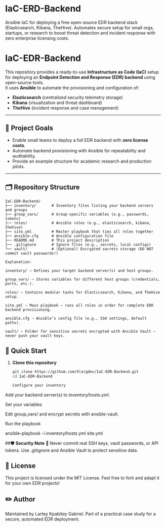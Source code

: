 # IaC-ERD-Backend
Ansible IaC for deploying a free open-source EDR backend stack (Elasticsearch, Kibana, TheHive). Automates secure setup for small orgs, startups, or research to boost threat detection and incident response with zero enterprise licensing costs.

# IaC-EDR-Backend

This repository provides a ready-to-use **Infrastructure as Code (IaC)** setup for deploying an **Endpoint Detection and Response (EDR) backend** using open-source tools.  
It uses **Ansible** to automate the provisioning and configuration of:

- **Elasticsearch** (centralized security telemetry storage)
- **Kibana** (visualization and threat dashboard)
- **TheHive** (incident response and case management)

---

## 📌 **Project Goals**

- Enable small teams to deploy a full EDR backend with **zero license costs**.
- Automate backend provisioning with Ansible for repeatability and auditability.
- Provide an example structure for academic research and production pilots.

---

## 🗂️ **Repository Structure**
```plaintext
IaC-EDR-Backend/
├── inventory/       # Inventory files listing your backend servers and groups
├── group_vars/      # Group-specific variables (e.g., passwords, tokens)
├── roles/           # Ansible roles (e.g., elasticsearch, kibana, thehive)
├── site.yml         # Master playbook that ties all roles together
├── ansible.cfg      # Ansible configuration file
├── README.md        # This project description
├── .gitignore       # Ignore files (e.g., secrets, local configs)
└── vault/           # (Optional) Encrypted secrets storage (DO NOT commit vault passwords!)

Explanation:

inventory/ — Defines your target backend server(s) and host groups.

group_vars/ — Stores variables for different host groups (credentials, ports, etc.).

roles/ — Contains modular tasks for Elasticsearch, Kibana, and TheHive setup.

site.yml — Main playbook — runs all roles in order for complete EDR backend provisioning.

ansible.cfg — Ansible’s config file (e.g., SSH settings, default paths).

vault/ — Folder for sensitive secrets encrypted with Ansible Vault — never push your vault keys.

```

## 🚀 **Quick Start**

1. **Clone this repository**

   ```bash
   git clone https://github.com/klargdev/IaC-EDR-Backend.git
   cd IaC-EDR-Backend

   Configure your inventory

Add your backend server(s) to inventory/hosts.yml.

Set your variables

Edit group_vars/ and encrypt secrets with ansible-vault.

Run the playbook

ansible-playbook -i inventory/hosts.yml site.yml

##🛡️ **Security Note**
🚫 Never commit real SSH keys, vault passwords, or API tokens.
Use .gitignore and Ansible Vault to protect sensitive data.

## **📖 License**
This project is licensed under the MIT License.
Feel free to fork and adapt it for your own EDR projects!


## **✏️ Author**
Maintained by Lartey Kpabitey Gabriel.
Part of a practical case study for a secure, automated EDR deployment.

